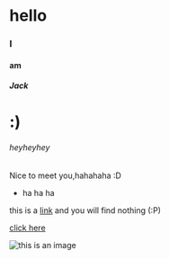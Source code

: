 # hello

### I

#### am

##### Jack

# :)

###### heyheyhey

Nice to meet you,hahahaha  :D

* ha ha ha

this is a [link](www.baidu.com) and you will find nothing (:P)

[click here](www.baidu.com)

![this is an image](https://gss0.bdstatic.com/94o3dSag_xI4khGkpoWK1HF6hhy/baike/c0%3Dbaike116%2C5%2C5%2C116%2C38/sign=a9d12e49de1373f0e13267cdc566209e/a8773912b31bb051808b051a397adab44aede051.jpg)
